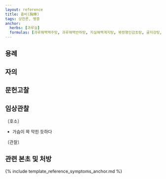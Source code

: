 ```yaml
---
layout: reference
title: 흉비(胸痺)
tags: 상한론, 병증
anchor:
  herbs: [과루실]
  formulas: [과루해백백주탕, 과루해백반하탕, 지실해백계지탕, 복령행인감초탕, 귤지강탕, 의이인부자산]
---
```



## 용례



## 자의




## 문헌고찰



## 임상관찰



〔호소〕

* 가슴이 꽉 막힌 듯하다

〔관찰〕




## 관련 본초 및 처방


{% include template_reference_symptoms_anchor.md %}
